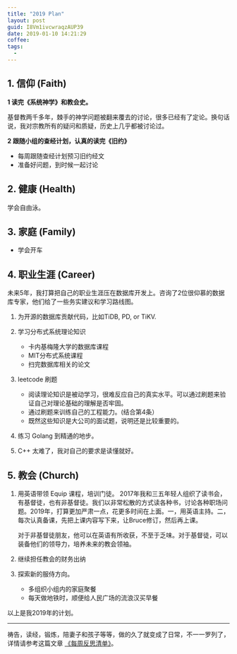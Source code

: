 ```yaml
---
title: "2019 Plan"
layout: post
guid: I8Vm1ivcwraqzAUP39
date: 2019-01-10 14:21:29
coffee:
tags:
  -
---
```



## 1. 信仰 (Faith)

**1 读完《系统神学》和教会史。**

基督教两千多年，棘手的神学问题被翻来覆去的讨论，很多已经有了定论。换句话说，我对宗教所有的疑问和质疑，历史上几乎都被讨论过。

**2 跟随小组的查经计划，认真的读完《旧约》**

- 每周跟随查经计划预习旧约经文
- 准备好问题，到时候一起讨论

## 2. 健康 (Health)

学会自由泳。

## 3. 家庭 (Family)

- 学会开车

## 4. 职业生涯 (Career)

未来5年，我打算把自己的职业生涯压在数据库开发上。咨询了2位很仰慕的数据库专家，他们给了一些务实建议和学习路线图。

1. 为开源的数据库贡献代码，比如TiDB, PD, or TiKV.

2. 学习分布式系统理论知识
	- 卡内基梅隆大学的数据库课程
	- MIT分布式系统课程
	- 扫完数据库相关的论文

3. leetcode 刷题
	- 阅读理论知识是被动学习，很难反应自己的真实水平。可以通过刷题来验证自己对理论基础的理解是否牢固。
	- 通过刷题来训练自己的工程能力。(结合第4条）
	- 既然这些知识是大公司的面试题，说明还是比较重要的。

4. 练习 Golang 到精通的地步。

5. C++ 太难了，我对自己的要求是读懂就好。

## 5. 教会 (Church)

1. 用英语带领 Equip 课程，培训门徒。
	2017年我和三五年轻人组织了读书会，有基督徒，也有非基督徒。我们以非常松散的方式读各种书，讨论各种职场问题。2019年，打算更加严肃一点，花更多时间在上面。一，用英语主持。二，每次认真备课，先把上课内容写下来，让Bruce修订，然后再上课。  
	
	对于非基督徒朋友，他可以在英语有所收获，不至于乏味。对于基督徒，可以装备他们的领导力，培养未来的教会领袖。

2. 继续担任教会的财务出纳

3. 探索新的服侍方向。
	- 多组织小组内的家庭聚餐
	- 每天做地铁时，顺便给人民广场的流浪汉买早餐


以上是我2019年的计划。

---

祷告，读经，锻炼，陪妻子和孩子等等，做的久了就变成了日常，不一一罗列了，详情请参考这篇文章 [《每周反思清单》](/resolutions-for-my-life.html)。







